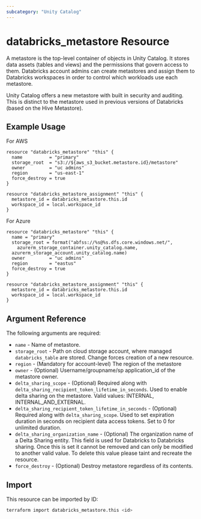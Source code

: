 ```yaml
---
subcategory: "Unity Catalog"
---
```

# databricks_metastore Resource

A metastore is the top-level container of objects in Unity Catalog. It stores data assets (tables and views) and the permissions that govern access to them. Databricks account admins can create metastores and assign them to Databricks workspaces in order to control which workloads use each metastore.

Unity Catalog offers a new metastore with built in security and auditing. This is distinct to the metastore used in previous versions of Databricks (based on the Hive Metastore).

## Example Usage

For AWS

```hcl
resource "databricks_metastore" "this" {
  name          = "primary"
  storage_root  = "s3://${aws_s3_bucket.metastore.id}/metastore"
  owner         = "uc admins"
  region        = "us-east-1"
  force_destroy = true
}

resource "databricks_metastore_assignment" "this" {
  metastore_id = databricks_metastore.this.id
  workspace_id = local.workspace_id
}
```

For Azure

```hcl
resource "databricks_metastore" "this" {
  name = "primary"
  storage_root = format("abfss://%s@%s.dfs.core.windows.net/",
    azurerm_storage_container.unity_catalog.name,
  azurerm_storage_account.unity_catalog.name)
  owner         = "uc admins"
  region        = "eastus"
  force_destroy = true
}

resource "databricks_metastore_assignment" "this" {
  metastore_id = databricks_metastore.this.id
  workspace_id = local.workspace_id
}
```

## Argument Reference

The following arguments are required:

* `name` - Name of metastore.
* `storage_root` - Path on cloud storage account, where managed `databricks_table` are stored. Change forces creation of a new resource.
* `region` - (Mandatory for account-level) The region of the metastore
* `owner` - (Optional) Username/groupname/sp application_id of the metastore owner.
* `delta_sharing_scope` - (Optional) Required along with `delta_sharing_recipient_token_lifetime_in_seconds`. Used to enable delta sharing on the metastore. Valid values: INTERNAL, INTERNAL_AND_EXTERNAL.
* `delta_sharing_recipient_token_lifetime_in_seconds` - (Optional) Required along with `delta_sharing_scope`. Used to set expiration duration in seconds on recipient data access tokens. Set to 0 for unlimited duration.
* `delta_sharing_organization_name` - (Optional) The organization name of a Delta Sharing entity. This field is used for Databricks to Databricks sharing. Once this is set it cannot be removed and can only be modified to another valid value. To delete this value please taint and recreate the resource.
* `force_destroy` - (Optional) Destroy metastore regardless of its contents.

## Import

This resource can be imported by ID:

```bash
terraform import databricks_metastore.this <id>
```

